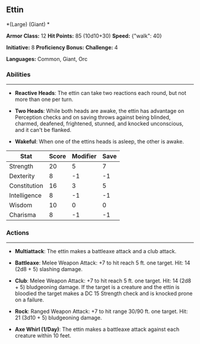 ## Ettin
*(Large) (Giant) *

**Armor Class:** 12
**Hit Points:** 85 (10d10+30)
**Speed:** {"walk": 40}

**Initiative:** 8
**Proficiency Bonus:**
**Challenge:** 4

**Languages:** Common, Giant, Orc

### Abilities
 --- 
- **Reactive Heads**: The ettin can take two reactions each round, but not more than one per turn.

- **Two Heads**: While both heads are awake, the ettin has advantage on Perception checks and on saving throws against being blinded, charmed, deafened, frightened, stunned, and knocked unconscious, and it can't be flanked.

- **Wakeful**: When one of the ettins heads is asleep, the other is awake.



| Stat | Score | Modifier | Save |
| ---- | ---- | ---- | ---- |
| Strength | 20 | 5 | 7 |
| Dexterity | 8 | -1 | -1 |
| Constitution | 16 | 3 | 5 |
| Intelligence | 8 | -1 | -1 |
| Wisdom | 10 | 0 | 0 |
| Charisma | 8 | -1 | -1 |

### Actions
 --- 
- **Multiattack**: The ettin makes a battleaxe attack and a club attack.

- **Battleaxe**: Melee Weapon Attack: +7 to hit  reach 5 ft.  one target. Hit: 14 (2d8 + 5) slashing damage.

- **Club**: Melee Weapon Attack: +7 to hit  reach 5 ft.  one target. Hit: 14 (2d8 + 5) bludgeoning damage. If the target is a creature and the ettin is bloodied  the target makes a DC 15 Strength check and is knocked prone on a failure.

- **Rock**: Ranged Weapon Attack: +7 to hit  range 30/90 ft.  one target. Hit: 21 (3d10 + 5) bludgeoning damage.

- **Axe Whirl (1/Day)**: The ettin makes a battleaxe attack against each creature within 10 feet.

